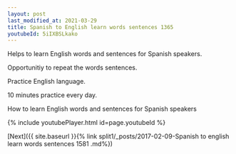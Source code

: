 ```yaml
---
layout: post
last_modified_at: 2021-03-29
title: Spanish to English learn words sentences 1365 
youtubeId: 5iIXBSLkako
---
```

 
 
Helps to learn English words and sentences for Spanish speakers.

Opportunitiy to repeat the words sentences. 

Practice English language. 
 
10 minutes practice every day. 
 
How to learn English words and sentences for Spanish speakers 
 
{% include youtubePlayer.html id=page.youtubeId %}
 
 
[Next]({{ site.baseurl }}{% link  split1/_posts/2017-02-09-Spanish to english learn words sentences 1581 .md%})
 
